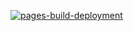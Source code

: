[![pages-build-deployment](https://github.com/sebastiancoronel/sebastiancoronel.github.io/actions/workflows/pages/pages-build-deployment/badge.svg?branch=main)](https://github.com/sebastiancoronel/sebastiancoronel.github.io/actions/workflows/pages/pages-build-deployment)
